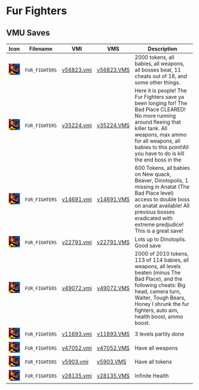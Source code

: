 # Fur Fighters

## VMU Saves

| Icon | Filename | VMI | VMS | Description |
|------|----------|-----|-----|-------------|
| ![Fur Fighters](../icons/FUR_FIGHTERS.GIF) | `FUR_FIGHTERS` | [v56823.vmi](v56823.vmi) | [v56823.VMS](v56823.VMS) | 2000 tokens, all babies, all weapons, all bosses beat, 11 cheats out of 18, and some other things.   |
| ![Fur Fighters](../icons/FUR_FIGHTERS.GIF) | `FUR_FIGHTERS` | [v35224.vmi](v35224.vmi) | [v35224.VMS](v35224.VMS) | Here it is people! The Fur Fighters save ya been longing for! The Bad Place CLEARED! No more running around fleeing that killer tank. All weapons, max ammo for all weapons, all babies to this point!All you have to do is kill the end boss in the |
| ![Fur Fighters](../icons/FUR_FIGHTERS.GIF) | `FUR_FIGHTERS` | [v14691.vmi](v14691.vmi) | [v14691.VMS](v14691.VMS) | 600 Tokens, all babies on New quack, Beaver, Dinotopolis, 1 missing in Anatat (The Bad Place level) access to double boss on anatat available! All previous bosses eradicated with extreme predjudice! This is a great save!  |
| ![Fur Fighters](../icons/FUR_FIGHTERS.GIF) | `FUR_FIGHTERS` | [v22791.vmi](v22791.vmi) | [v22791.VMS](v22791.VMS) | Lots up to Dinotoplis. Good save  |
| ![Fur Fighters](../icons/FUR_FIGHTERS.GIF) | `FUR_FIGHTERS` | [v49072.vmi](v49072.vmi) | [v49072.VMS](v49072.VMS) | 2000 of 2010 tokens, 113 of 114 babies, all weapons, all levels beaten (minus The Bad Place), and the following cheats:  Big head, camera turn, Walter, Tough Bears, Honey I shrunk the fur fighters, auto aim, health boost, ammo boost.  |
| ![Fur Fighters](../icons/FUR_FIGHTERS.GIF) | `FUR_FIGHTERS` | [v11693.vmi](v11693.vmi) | [v11693.VMS](v11693.VMS) | 3 levels partily done  |
| ![Fur Fighters](../icons/FUR_FIGHTERS.GIF) | `FUR_FIGHTERS` | [v47052.vmi](v47052.vmi) | [v47052.VMS](v47052.VMS) | Have all weapons  |
| ![Fur Fighters](../icons/FUR_FIGHTERS.GIF) | `FUR_FIGHTERS` | [v5903.vmi](v5903.vmi) | [v5903.VMS](v5903.VMS) | Have all tokens  |
| ![Fur Fighters](../icons/FUR_FIGHTERS.GIF) | `FUR_FIGHTERS` | [v28135.vmi](v28135.vmi) | [v28135.VMS](v28135.VMS) | Infinite Health  |
